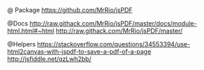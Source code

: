 @ Package
https://github.com/MrRio/jsPDF

@Docs
http://raw.githack.com/MrRio/jsPDF/master/docs/module-html.html#~html
http://raw.githack.com/MrRio/jsPDF/master/

@Helpers
https://stackoverflow.com/questions/34553394/use-html2canvas-with-jspdf-to-save-a-pdf-of-a-page
http://jsfiddle.net/qzLwh2bb/